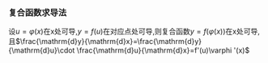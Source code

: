 ### 复合函数求导法
设$u=\varphi (x)$在x处可导,$y = f(u)$在对应点处可导,则复合函数$y= f(\varphi (x))$在x处可导,且$\frac{\mathrm{d}y}{\mathrm{d}x}=\frac{\mathrm{d}y}{\mathrm{d}u}\cdot \frac{\mathrm{d}u}{\mathrm{d}x}=f'(u)\varphi '(x)$

